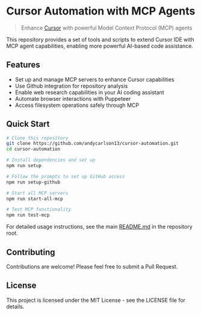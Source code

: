 # Cursor Automation with MCP Agents

> Enhance [Cursor](https://cursor.sh) with powerful Model Context Protocol (MCP) agents

This repository provides a set of tools and scripts to extend Cursor IDE with MCP agent capabilities, enabling more powerful AI-based code assistance.

## Features

- Set up and manage MCP servers to enhance Cursor capabilities
- Use Github integration for repository analysis
- Enable web research capabilities in your AI coding assistant
- Automate browser interactions with Puppeteer
- Access filesystem operations safely through MCP

## Quick Start

```bash
# Clone this repository
git clone https://github.com/andycarlson13/cursor-automation.git
cd cursor-automation

# Install dependencies and set up
npm run setup

# Follow the prompts to set up GitHub access
npm run setup-github

# Start all MCP servers
npm run start-all-mcp

# Test MCP functionality
npm run test-mcp
```

For detailed usage instructions, see the main [README.md](../README.md) in the repository root.

## Contributing

Contributions are welcome! Please feel free to submit a Pull Request.

## License

This project is licensed under the MIT License - see the LICENSE file for details.
